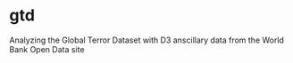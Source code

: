 # gtd

Analyzing the Global Terror Dataset with D3 anscillary data from the World Bank Open Data site
